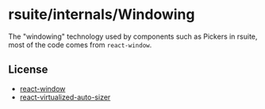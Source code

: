 # rsuite/internals/Windowing

The "windowing" technology used by components such as Pickers in rsuite, most of the code comes from `react-window`.

## License

- [react-window](https://github.com/bvaughn/react-window/blob/master/LICENSE.md)
- [react-virtualized-auto-sizer](https://github.com/bvaughn/react-virtualized-auto-sizer#license)
